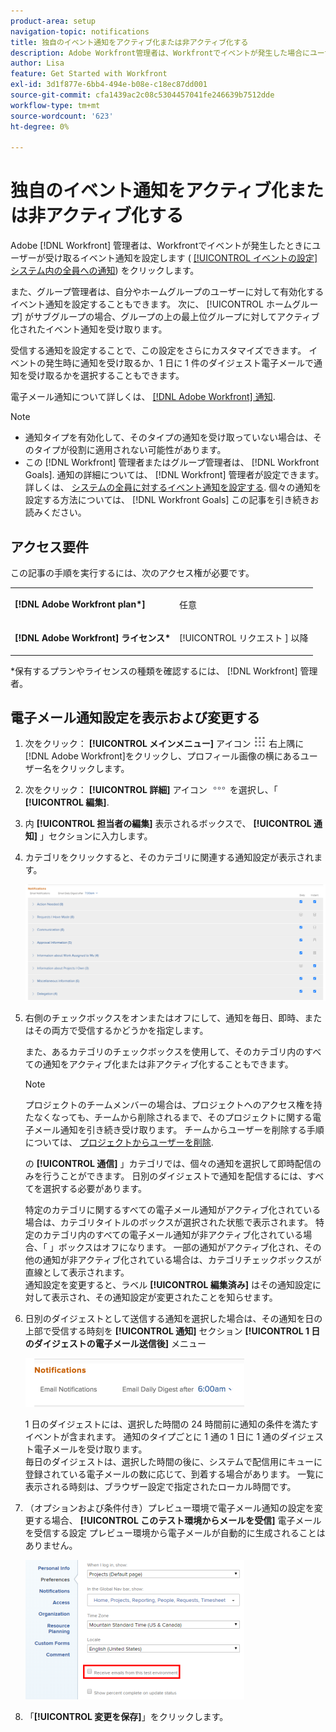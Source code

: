 ```yaml
---
product-area: setup
navigation-topic: notifications
title: 独自のイベント通知をアクティブ化または非アクティブ化する
description: Adobe Workfront管理者は、Workfrontでイベントが発生した場合にユーザーが受け取るイベント通知を設定します。
author: Lisa
feature: Get Started with Workfront
exl-id: 3d1f877e-6bb4-494e-b08e-c18ec87dd001
source-git-commit: cfa1439ac2c08c5304457041fe246639b7512dde
workflow-type: tm+mt
source-wordcount: '623'
ht-degree: 0%

---
```


# 独自のイベント通知をアクティブ化または非アクティブ化する

Adobe [!DNL Workfront] 管理者は、Workfrontでイベントが発生したときにユーザーが受け取るイベント通知を設定します ( [[!UICONTROL イベントの設定] システム内の全員への通知](../../administration-and-setup/manage-workfront/emails/configure-event-notifications-for-everyone-in-the-system.md)) をクリックします。

また、グループ管理者は、自分やホームグループのユーザーに対して有効化するイベント通知を設定することもできます。 次に、 [!UICONTROL ホームグループ] がサブグループの場合、グループの上の最上位グループに対してアクティブ化されたイベント通知を受け取ります。

受信する通知を設定することで、この設定をさらにカスタマイズできます。 イベントの発生時に通知を受け取るか、1 日に 1 件のダイジェスト電子メールで通知を受け取るかを選択することもできます。

電子メール通知について詳しくは、 [[!DNL Adobe Workfront] 通知](../../workfront-basics/using-notifications/wf-notifications.md).

>[!NOTE]
>
>* 通知タイプを有効化して、そのタイプの通知を受け取っていない場合は、そのタイプが役割に適用されない可能性があります。
>* この [!DNL Workfront] 管理者またはグループ管理者は、 [!DNL Workfront Goals]. 通知の詳細については、 [!DNL Workfront] 管理者が設定できます。詳しくは、 [システムの全員に対するイベント通知を設定する](../../administration-and-setup/manage-workfront/emails/configure-event-notifications-for-everyone-in-the-system.md). 個々の通知を設定する方法については、 [!DNL Workfront Goals] この記事を引き続きお読みください。
>

## アクセス要件

この記事の手順を実行するには、次のアクセス権が必要です。

<table style="table-layout:auto"> 
 <col> 
 </col> 
 <col> 
 </col> 
 <tbody> 
  <tr> 
   <td role="rowheader"><strong>[!DNL Adobe Workfront plan*]</strong></td> 
   <td> <p>任意</p> </td> 
  </tr> 
  <tr> 
   <td role="rowheader"><strong>[!DNL Adobe Workfront] ライセンス*</strong></td> 
   <td> <p>[!UICONTROL リクエスト ] 以降</p> </td> 
  </tr> 
 </tbody> 
</table>

&#42;保有するプランやライセンスの種類を確認するには、 [!DNL Workfront] 管理者。

## 電子メール通知設定を表示および変更する

1. 次をクリック： **[!UICONTROL メインメニュー]** アイコン ![](assets/main-menu-icon.png) 右上隅に [!DNL Adobe Workfront]をクリックし、プロフィール画像の横にあるユーザー名をクリックします。

1. 次をクリック： **[!UICONTROL 詳細]** アイコン ![](assets/more-icon.png) を選択し、「 **[!UICONTROL 編集]**.

1. 内 **[!UICONTROL 担当者の編集]** 表示されるボックスで、 **[!UICONTROL 通知]** 」セクションに入力します。

1. カテゴリをクリックすると、そのカテゴリに関連する通知設定が表示されます。

   ![](assets/my-profile-notifications.png)

1. 右側のチェックボックスをオンまたはオフにして、通知を毎日、即時、またはその両方で受信するかどうかを指定します。

   また、あるカテゴリのチェックボックスを使用して、そのカテゴリ内のすべての通知をアクティブ化または非アクティブ化することもできます。

   >[!NOTE]
   >
   >プロジェクトのチームメンバーの場合は、プロジェクトへのアクセス権を持たなくなっても、チームから削除されるまで、そのプロジェクトに関する電子メール通知を引き続き受け取ります。 チームからユーザーを削除する手順については、 [プロジェクトからユーザーを削除](../../manage-work/projects/manage-projects/remove-users-from-projects.md).

   の **[!UICONTROL 通信]** 」カテゴリでは、個々の通知を選択して即時配信のみを行うことができます。 日別のダイジェストで通知を配信するには、すべてを選択する必要があります。

   特定のカテゴリに関するすべての電子メール通知がアクティブ化されている場合は、カテゴリタイトルのボックスが選択された状態で表示されます。 特定のカテゴリ内のすべての電子メール通知が非アクティブ化されている場合、「 」ボックスはオフになります。 一部の通知がアクティブ化され、その他の通知が非アクティブ化されている場合は、カテゴリチェックボックスが直線として表示されます。\
   通知設定を変更すると、ラベル **[!UICONTROL 編集済み]** はその通知設定に対して表示され、その通知設定が変更されたことを知らせます。

1. 日別のダイジェストとして送信する通知を選択した場合は、その通知を日の上部で受信する時刻を **[!UICONTROL 通知]** セクション **[!UICONTROL 1 日のダイジェストの電子メール送信後]** メニュー

   ![](assets/digest-time-stamp-my-settings-350x78.png)

   1 日のダイジェストには、選択した時間の 24 時間前に通知の条件を満たすイベントが含まれます。 通知のタイプごとに 1 通の 1 日に 1 通のダイジェスト電子メールを受け取ります。\
   毎日のダイジェストは、選択した時間の後に、システムで配信用にキューに登録されている電子メールの数に応じて、到着する場合があります。 一覧に表示される時刻は、ブラウザー設定で指定されたローカル時間です。

1. （オプションおよび条件付き）プレビュー環境で電子メール通知の設定を変更する場合、 **[!UICONTROL このテスト環境からメールを受信]** 電子メールを受信する設定 プレビュー環境から電子メールが自動的に生成されることはありません。

   ![](assets/receive-emails-from-sandbox-setting-edit-350x223.png)

1. 「**[!UICONTROL 変更を保存]**」をクリックします。
